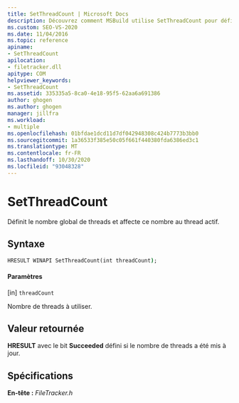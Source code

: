 ```yaml
---
title: SetThreadCount | Microsoft Docs
description: Découvrez comment MSBuild utilise SetThreadCount pour définir le nombre de threads global et assigner ce nombre au thread actuel.
ms.custom: SEO-VS-2020
ms.date: 11/04/2016
ms.topic: reference
apiname:
- SetThreadCount
apilocation:
- filetracker.dll
apitype: COM
helpviewer_keywords:
- SetThreadCount
ms.assetid: 335335a5-8ca0-4e18-95f5-62aa6a691386
author: ghogen
ms.author: ghogen
manager: jillfra
ms.workload:
- multiple
ms.openlocfilehash: 01bfdae1dcd11d7df042948308c424b7773b3bb0
ms.sourcegitcommit: 1a36533f385e50c05f661f440380fda6386ed3c1
ms.translationtype: MT
ms.contentlocale: fr-FR
ms.lasthandoff: 10/30/2020
ms.locfileid: "93048328"
---
```

# <a name="setthreadcount"></a>SetThreadCount

Définit le nombre global de threads et affecte ce nombre au thread actif.

## <a name="syntax"></a>Syntaxe

```cmd
HRESULT WINAPI SetThreadCount(int threadCount);
```

#### <a name="parameters"></a>Paramètres

[in] `threadCount`

 Nombre de threads à utiliser.

## <a name="return-value"></a>Valeur retournée

 **HRESULT** avec le bit **Succeeded** défini si le nombre de threads a été mis à jour.

## <a name="requirements"></a>Spécifications

 **En-tête :** *FileTracker.h*
